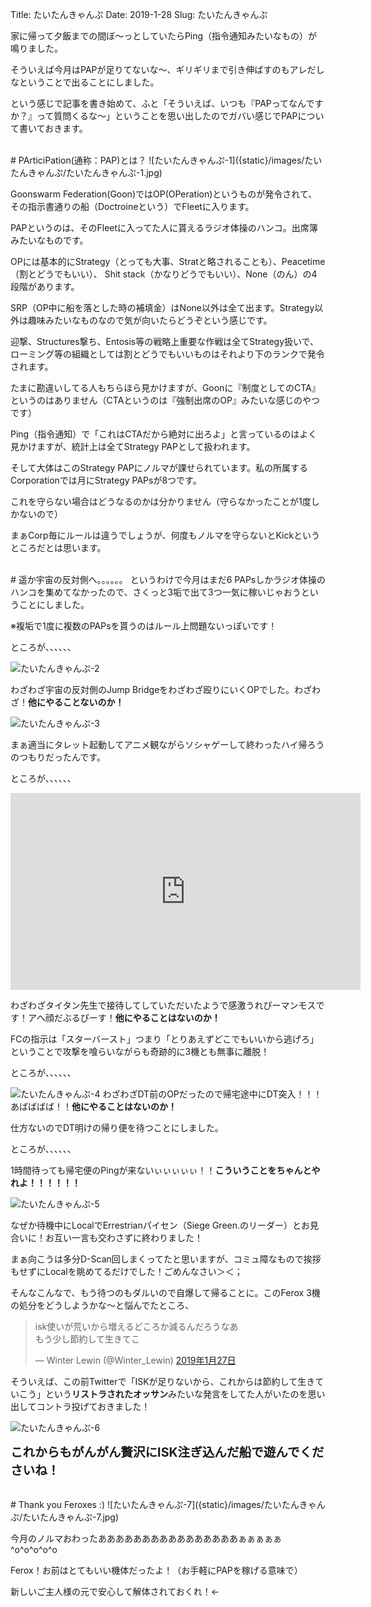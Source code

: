 Title: たいたんきゃんぷ
Date: 2019-1-28
Slug: たいたんきゃんぷ

家に帰って夕飯までの間ぼ〜っとしていたらPing（指令通知みたいなもの）が鳴りました。

そういえば今月はPAPが足りてないな〜、ギリギリまで引き伸ばすのもアレだしなということで出ることにしました。

という感じで記事を書き始めて、ふと「そういえば、いつも『PAPってなんですか？』って質問くるな〜」ということを思い出したのでガバい感じでPAPについて書いておきます。

<br />
# PArticiPation(通称：PAP)とは？
![たいたんきゃんぷ-1]({static}/images/たいたんきゃんぷ/たいたんきゃんぷ-1.jpg)

Goonswarm Federation(Goon)ではOP(OPeration)というものが発令されて、その指示書通りの船（Doctroineという）でFleetに入ります。

PAPというのは、そのFleetに入ってた人に貰えるラジオ体操のハンコ。出席簿みたいなものです。

OPには基本的にStrategy（とっても大事、Stratと略されることも）、Peacetime（割とどうでもいい）、 Shit stack（かなりどうでもいい）、None（のん）の4段階があります。

SRP（OP中に船を落とした時の補填金）はNone以外は全て出ます。Strategy以外は趣味みたいなものなので気が向いたらどうぞという感じです。

迎撃、Structures撃ち、Entosis等の戦略上重要な作戦は全てStrategy扱いで、ローミング等の組織としては割とどうでもいいものはそれより下のランクで発令されます。

たまに勘違いしてる人もちらほら見かけますが、Goonに『制度としてのCTA』というのはありません（CTAというのは『強制出席のOP』みたいな感じのやつです）

Ping（指令通知）で「これはCTAだから絶対に出ろよ」と言っているのはよく見かけますが、統計上は全てStrategy PAPとして扱われます。

そして大体はこのStrategy PAPにノルマが課せられています。私の所属するCorporationでは月にStrategy PAPsが8つです。

これを守らない場合はどうなるのかは分かりません（守らなかったことが1度しかないので）

まぁCorp毎にルールは違うでしょうが、何度もノルマを守らないとKickというところだとは思います。

<br />
# 遥か宇宙の反対側へ。。。。。。
というわけで今月はまだ6 PAPsしかラジオ体操のハンコを集めてなかったので、さくっと3垢で出て3つ一気に稼いじゃおうということにしました。

※複垢で1度に複数のPAPsを貰うのはルール上問題ないっぽいです！

ところが、、、、、、

![たいたんきゃんぷ-2]({static}/images/たいたんきゃんぷ/たいたんきゃんぷ-2.jpg)

わざわざ宇宙の反対側のJump Bridgeをわざわざ殴りにいくOPでした。わざわざ！<b>他にやることないのか！</b>

![たいたんきゃんぷ-3]({static}/images/たいたんきゃんぷ/たいたんきゃんぷ-3.jpg)

まぁ適当にタレット起動してアニメ観ながらソシャゲーして終わったハイ帰ろうのつもりだったんです。

ところが、、、、、、

<iframe width="560" height="315" src="https://www.youtube.com/embed/VaWxBpIPSng" frameborder="0" allow="accelerometer; autoplay; encrypted-media; gyroscope; picture-in-picture" allowfullscreen></iframe>

わざわざタイタン先生で接待してしていただいたようで感激うれぴーマンモスです！アヘ顔だぶるぴーす！<b>他にやることはないのか！</b>

FCの指示は「スターバースト」つまり「とりあえずどこでもいいから逃げろ」ということで攻撃を喰らいながらも奇跡的に3機とも無事に離脱！

ところが、、、、、、

![たいたんきゃんぷ-4]({static}/images/たいたんきゃんぷ/たいたんきゃんぷ-4.jpg)
わざわざDT前のOPだったので帰宅途中にDT突入！！！あばばばば！！<b>他にやることはないのか！</b>

仕方ないのでDT明けの帰り便を待つことにしました。

ところが、、、、、、

1時間待っても帰宅便のPingが来ないぃぃぃぃぃ！！<b>こういうことをちゃんとやれよ！！！！！！</b>

![たいたんきゃんぷ-5]({static}/images/たいたんきゃんぷ/たいたんきゃんぷ-5.jpg)

なぜか待機中にLocalでErrestrianパイセン（Siege Green.のリーダー）とお見合いに！お互い一言も交わさずに終わりました！

まぁ向こうは多分D-Scan回しまくってたと思いますが、コミュ障なもので挨拶もせずにLocalを眺めてるだけでした！ごめんなさい＞＜；

そんなこんなで、もう待つのもダルいので自爆して帰ることに。このFerox 3機の処分をどうしようかな〜と悩んでたところ、

<blockquote class="twitter-tweet" data-lang="ja"><p lang="ja" dir="ltr">isk使いが荒いから増えるどころか減るんだろうなあ<br>もう少し節約して生きてこ</p>&mdash; Winter Lewin (@Winter_Lewin) <a href="https://twitter.com/Winter_Lewin/status/1089498097749700608?ref_src=twsrc%5Etfw">2019年1月27日</a></blockquote>
<script async src="https://platform.twitter.com/widgets.js" charset="utf-8"></script>

そういえば、この前Twitterで「ISKが足りないから、これからは節約して生きていこう」という<b>リストラされたオッサン</b>みたいな発言をしてた人がいたのを思い出してコントラ投げておきました！

![たいたんきゃんぷ-6]({static}/images/たいたんきゃんぷ/たいたんきゃんぷ-6.jpg)

<b style="font-size: 140%;">これからもがんがん贅沢にISK注ぎ込んだ船で遊んでくださいね！</b>

<br />
# Thank you Feroxes :)
![たいたんきゃんぷ-7]({static}/images/たいたんきゃんぷ/たいたんきゃんぷ-7.jpg)

今月のノルマおわったああああああああああああああああぁぁぁぁぁ^o^o^o^o^o

Ferox！お前はとてもいい機体だったよ！（お手軽にPAPを稼げる意味で）

新しいご主人様の元で安心して解体されておくれ！←
